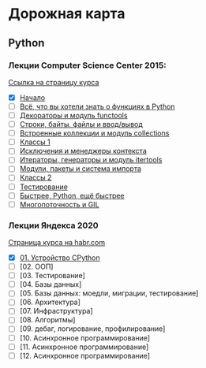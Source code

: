 # Дорожная карта

## Python

### Лекции Computer Science Center 2015:
[Ссылка на страницу курса](https://compscicenter.ru/courses/python/2015-autumn/classes/)
- [x] [Начало](https://youtu.be/5V7XG1mGiHc)
- [ ] [Всё, что вы хотели знать о функциях в Python](https://compscicenter.ru/courses/python/2015-autumn/classes/1386/)
- [ ] [Декораторы и модуль functools](https://compscicenter.ru/courses/python/2015-autumn/classes/1387/)
- [ ] [Строки, байты, файлы и ввод/вывод](https://compscicenter.ru/courses/python/2015-autumn/classes/1388/)
- [ ] [Встроенные коллекции и модуль collections](https://compscicenter.ru/courses/python/2015-autumn/classes/1476/)
- [ ] [Классы 1](https://compscicenter.ru/courses/python/2015-autumn/classes/1477/)
- [ ] [Исключения и менеджеры контекста](https://compscicenter.ru/courses/python/2015-autumn/classes/1520/)
- [ ] [Итераторы, генераторы и модуль itertools](https://compscicenter.ru/courses/python/2015-autumn/classes/1542/)
- [ ] [Модули, пакеты и система импорта](https://compscicenter.ru/courses/python/2015-autumn/classes/1556/)
- [ ] [Классы 2](https://compscicenter.ru/courses/python/2015-autumn/classes/1559/)
- [ ] [Тестирование](https://compscicenter.ru/courses/python/2015-autumn/classes/1560/)
- [ ] [Быстрее, Python, ещё быстрее](https://compscicenter.ru/courses/python/2015-autumn/classes/1561/)
- [ ] [Многопоточность и GIL](https://compscicenter.ru/courses/python/2015-autumn/classes/1562/)

### Лекции Яндекса 2020
[Страница курса на habr.com](https://habr.com/ru/company/yandex/blog/498856/)
- [x] [01. Устройство CPython](https://youtu.be/PxIqLgjtQ5Y)
- [ ] [02. ООП]
- [ ] [03. Тестирование]
- [ ] [04. Базы данных]
- [ ] [05. Базы данных: моедли, миграции, тестирование]
- [ ] [06. Архитектура]
- [ ] [07. Инфраструктура]
- [ ] [08. Алгоритмы]
- [ ] [09. дебаг, логирование, профилирование]
- [ ] [10. Асинхронное программирование]
- [ ] [11. Асинхронное программирование]
- [ ] [12. Асинхронное программирование]

